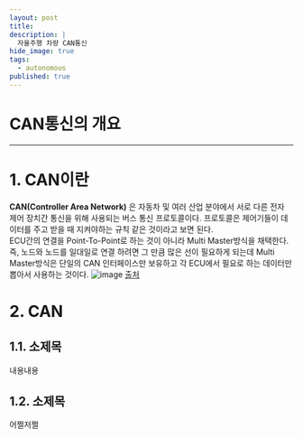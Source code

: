 ```yaml
---
layout: post
title: 
description: |
  자율주행 차량 CAN통신
hide_image: true
tags:
  - autonomous
published: true
---
```


# CAN통신의 개요
* * *

# 1. CAN이란
**CAN(Controller Area Network)** 은 자동차 및 여러 산업 분야에서 서로 다른 전자 제어 장치간 통신을 위해 사용되는 
버스 통신 프로토콜이다. 프로토콜은 제어기들이 데이터를 주고 받을 때 지켜야하는 규칙 같은 것이라고 보면 된다.   
ECU간의 연결을 Point-To-Point로 하는 것이 아니라 Multi Master방식을 채택한다. 즉, 노드와 노드를 일대일로 연결
하려면 그 만큼 많은 선이 필요하게 되는데 Multi Master방식은 단일의 CAN 인터페이스만 보유하고 각 ECU에서 필요로
하는 데이터만 뽑아서 사용하는 것이다.
![image](https://user-images.githubusercontent.com/69246778/235617274-bd46264e-08a2-4701-bac6-47749253efda.png)
[출처](http://www.fescaro.com/ko/archives/249/)
# 2. CAN



## 1.1. 소제목
내용내용

## 1.2. 소제목
어쩔저쩔

